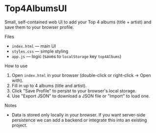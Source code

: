 # Top4AlbumsUI

Small, self-contained web UI to add your Top 4 albums (title + artist) and save them to your browser profile.

Files
- `index.html` — main UI
- `styles.css` — simple styling
- `app.js` — logic (saves to `localStorage` key `top4Albums`)

How to use
1. Open `index.html` in your browser (double-click or right-click -> Open with).
2. Fill in up to 4 albums (title and artist).
3. Click "Save Profile" to persist to your browser's local storage.
4. Use "Export JSON" to download a JSON file or "Import" to load one.

Notes
- Data is stored only locally in your browser. If you want server-side persistence we can add a backend or integrate this into an existing project.
